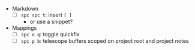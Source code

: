 - Markdown
  - [ ] `spc spc t`: insert `[ ]` 
    - or use a snippet?
- Mappings 
  - [ ] `spc o q`: toggle quickfix  
  - [ ] `spc p b`: telescope buffers scoped on project root and project notes
